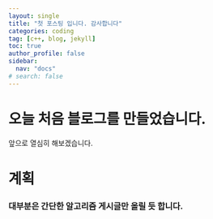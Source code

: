 ```yaml
---
layout: single
title: "첫 포스팅 입니다. 감사합니다"
categories: coding
tag: [c++, blog, jekyll]
toc: true
author_profile: false
sidebar:
  nav: "docs"
# search: false
---
```

# 오늘 처음 블로그를 만들었습니다.

앞으로 열심히 해보겠습니다.

# 계획

### 대부분은 간단한 알고리즘 게시글만 올릴 듯 합니다.
